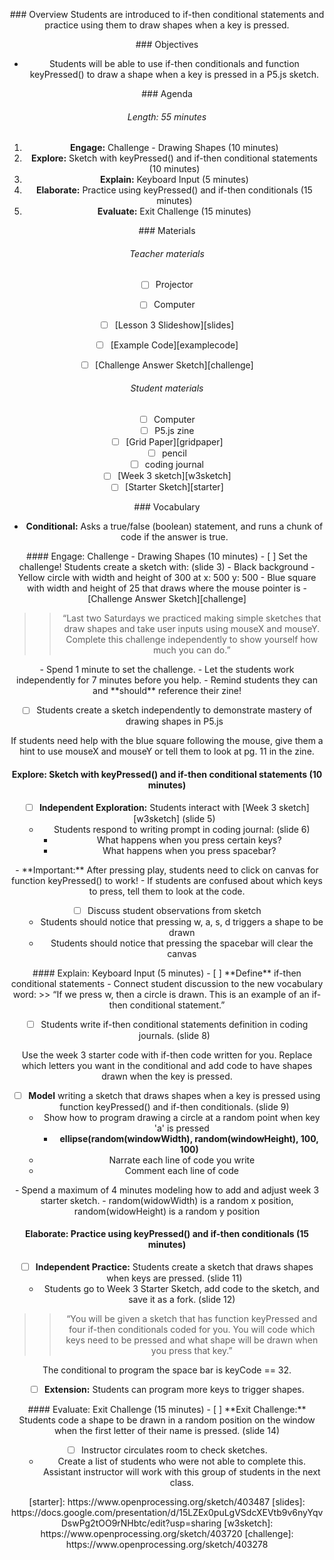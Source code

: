 <header title='Keyboard Input - “If key pressed then…”' subtitle='Lesson 3'/>

<notable>

<iconp src='/icons/activity.png'>### Overview</iconp>
Students are introduced to if-then conditional statements and practice using them to draw shapes when a key is pressed.

<iconp src='/icons/objectives.png'>### Objectives</iconp>
- Students will be able to use if-then conditionals and function keyPressed() to draw a shape when a key is pressed in a P5.js sketch.


<iconp src='/icons/agenda.png'>### Agenda</iconp>
###### Length: 55 minutes
1. **Engage:** Challenge - Drawing Shapes (10 minutes)
1. **Explore:** Sketch with keyPressed() and if-then conditional statements (10 minutes)
1. **Explain:** Keyboard Input (5 minutes)
1. **Elaborate:** Practice using keyPressed() and if-then conditionals (15 minutes)
1. **Evaluate:** Exit Challenge (15 minutes)

<note>

<iconp src='/icons/materials.png'>### Materials</iconp>

###### Teacher materials
- [ ] Projector
- [ ] Computer
- [ ] [Lesson 3 Slideshow][slides]
- [ ] [Example Code][examplecode]
- [ ] [Challenge Answer Sketch][challenge]




###### Student materials
- [ ] Computer
- [ ] P5.js zine
- [ ] [Grid Paper][gridpaper]
- [ ] pencil
- [ ] coding journal
- [ ] [Week 3 sketch][w3sketch]
- [ ] [Starter Sketch][starter]

<iconp src='/icons/vocab.png'>### Vocabulary</iconp>

- **Conditional:** Asks a true/false (boolean) statement, and runs a chunk of code if the answer is true.


</note>
<pagebreak/>
#### Engage: Challenge - Drawing Shapes (10 minutes)
- [ ] Set the challenge! Students create a sketch with: (slide 3)
  - Black background
  - Yellow circle with width and height of 300 at x: 500 y: 500
  - Blue square with width and height of 25 that draws where the mouse pointer is     
  - [Challenge Answer Sketch][challenge]

>>“Last two Saturdays we practiced making simple sketches that draw shapes and take user inputs using mouseX and mouseY. Complete this challenge independently to show yourself how much you can do.”

<note type="key" title="Key">
- Spend 1 minute to set the challenge.
- Let the students work independently for 7 minutes before you help.
- Remind students they can and **should** reference their zine! </note>

- [ ] Students create a sketch independently to demonstrate mastery of drawing shapes in P5.js
<note type="tip" title="Tip">
If students need help with the blue square following the mouse, give them a hint to use mouseX and mouseY or tell them to look at pg. 11 in the zine.</note>

#### Explore: Sketch with keyPressed() and if-then conditional statements (10 minutes)
- [ ] **Independent Exploration:** Students interact with [Week 3 sketch][w3sketch] (slide 5)
  - Students respond to writing prompt in coding journal: (slide 6)
    - What happens when you press certain keys?
    - What happens when you press spacebar?

<note type="tip" title="Tip">
- **Important:** After pressing play, students need to click on canvas for function keyPressed() to work!
- If students are confused about which keys to press, tell them to look at the code.
</note>

- [ ] Discuss student observations from sketch
  - Students should notice that pressing w, a, s, d triggers a shape to be drawn
  - Students should notice that pressing the spacebar will clear the canvas

<pagebreak/>
#### Explain: Keyboard Input (5 minutes)
- [ ] **Define** if-then conditional statements
  - Connect student discussion to the new vocabulary word:
    >> “If we press w, then a circle is drawn. This is an example of an if-then conditional statement.”

- [ ] Students write if-then conditional statements definition in coding journals. (slide 8)

<note type="tip" title="Tip">
Use the week 3 starter code with if-then code written for you. Replace which letters you want in the conditional and add code to have shapes drawn when the key is pressed.</note>

- [ ] **Model** writing a sketch that draws shapes when a key is pressed using function keyPressed() and if-then conditionals. (slide 9)
  - Show how to program drawing a circle at a random point when key 'a' is pressed
    - **ellipse(random(windowWidth), random(windowHeight), 100, 100)**
  - Narrate each line of code you write
  - Comment each line of code

<note type='key' title='key'>
- Spend a maximum of 4 minutes modeling how to add and adjust week 3 starter sketch.
- random(widowWidth) is a random x position, random(widowHeight) is a random y position
</note>




#### Elaborate: Practice using keyPressed() and if-then conditionals (15 minutes)
- [ ] **Independent Practice:** Students create a sketch that draws shapes when keys are pressed. (slide 11)
  - Students go to Week 3 Starter Sketch,  add code to the sketch, and save it as a fork. (slide 12)
>>“You will be given a sketch that has function keyPressed and four if-then conditionals coded for you. You will code which keys need to be pressed and what shape will be drawn when you press that key.”

<note type="tip" title="Tip">The conditional to program the space bar is keyCode == 32. </note>

- [ ] **Extension:** Students can program more keys to trigger shapes.


<pagebreak/>
#### Evaluate: Exit Challenge (15 minutes)
- [ ] **Exit Challenge:** Students code a shape to be drawn in a random position on the window when the first letter of their name is pressed. (slide 14)

- [ ] Instructor circulates room to check sketches.
  - Create a list of students who were not able to complete this. Assistant instructor will work with this group of students in the next class.




</notable>
[starter]: https://www.openprocessing.org/sketch/403487
[slides]: https://docs.google.com/presentation/d/15LZEx0puLgVSdcXEVtb9v6nyYqvDswPg2tOO9rNHbtc/edit?usp=sharing
[w3sketch]: https://www.openprocessing.org/sketch/403720
[challenge]: https://www.openprocessing.org/sketch/403278
